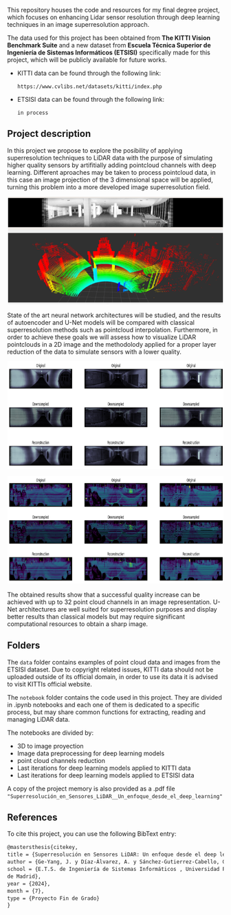 This repository houses the code and resources for my final degree project, which focuses on enhancing Lidar sensor resolution through deep learning techniques in an image superresolution approach.

The data used for this project has been obtained from **The KITTI Vision Benchmark Suite** and a new dataset from **Escuela Técnica Superior de Ingeniería de Sistemas Informáticos (ETSISI)** specifically made for this project, which will be publicly available for future works.

- KITTI data can be found through the following link:
  ```
  https://www.cvlibs.net/datasets/kitti/index.php
  ```

- ETSISI data can be found through the following link:
  ```
  in process
  ```

## Project description
In this project we propose to explore the posibility of applying superresolution techniques to LiDAR data with the purpose of simulating higher quality sensors by artifitially adding pointcloud channels with deep learning. Different aproaches may be taken to process pointcloud data, in this case an image projection of the 3 dimensional space will be applied, turning this problem into a more developed image superresolution field.
<p align="center">
<img src="https://github.com/Junhao42/Lidar-resolution-enhancement-with-machine-learning/blob/main/images/rotonda_etsisi.png" height="250" width="500">
</p>
State of the art neural network architectures will be studied, and the results of autoencoder and U-Net models will be compared with classical superresolution methods such as pointcloud interpolation. Furthermore, in order to achieve these goals we will assess how to visualize LiDAR pointclouds in a 2D image and the methodolody applied for a proper layer reduction of the data to simulate sensors with a lower quality.

<p align="center">
  <img src="https://github.com/Junhao42/Lidar-resolution-enhancement-with-machine-learning/blob/main/images/comparison3.png" height="250" width="900">
</p>

<p align="center">
  <img src="https://github.com/Junhao42/Lidar-resolution-enhancement-with-machine-learning/blob/main/images/comparison_kitti.png" height="250" width="900">
</p>

The obtained results show that a successful quality increase can be achieved with up to 32 point cloud channels in an image representation. U-Net architectures are well suited for superresolution purposes and display better results than classical models but may require significant computational resources to obtain a sharp image.


## Folders
The ```data``` folder contains examples of point cloud data and images from the ETSISI dataset. Due to copyright related issues, KITTI data should not be uploaded outside of its official domain, in order to use its data it is advised to visit KITTIs official website.

The ```notebook``` folder contains the code used in this project. They are divided in .ipynb notebooks and each one of them is dedicated to a specific process, but may share common functions for extracting, reading and managing LiDAR data.

The notebooks are divided by:
- 3D to image proyection
- Image data preprocessing for deep learning models
- point cloud channels reduction
- Last iterations for deep learning models applied to KITTI data
- Last iterations for deep learning models applied to ETSISI data

A copy of the project memory is also provided as a .pdf file ```"Superresolución_en_Sensores_LiDAR__Un_enfoque_desde_el_deep_learning"```

## References

To cite this project, you can use the following BibText entry:

```latex
@mastersthesis{citekey,
title = {Superresolución en Sensores LiDAR: Un enfoque desde el deep learning},
author = {Ge-Yang, J. y Díaz-Álvarez, A. y Sánchez-Gutierrez-Cabello, G.},
school = {E.T.S. de Ingeniería de Sistemas Informáticos , Universidad Politécnica
de Madrid},
year = {2024},
month = {7},
type = {Proyecto Fin de Grado}
}
```




